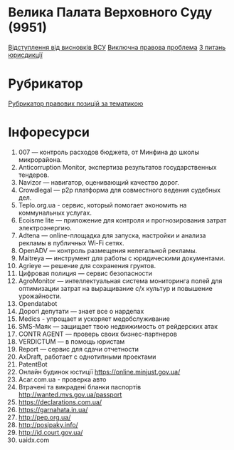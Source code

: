 <!-- TITLE: Главная -->
<!-- SUBTITLE: A quick summary of Home -->

# Велика Палата Верховного Суду (9951)

[Відступлення від висновків ВСУ](https://wicase.herokuapp.com/VPVV)
[Виключна правова проблема](https://wicase.herokuapp.com/VPVPP)
[З питань юрисдикції](https://wicase.herokuapp.com/VPJU)

# Рубрикатор

[Рубрикатор правових позицій за тематикою](https://wicase.herokuapp.com/tags)


# Інфоресурси

1. 007 — контроль расходов бюджета, от Минфина до школы микрорайона.
2. Anticorruption Monitor, экспертиза результатов государственных тендеров.
3. Navizor — навигатор, оценивающий качество дорог.
4. Crowdlegal — p2p платформа для совместного ведения судебных дел.
5. Teplo.org.ua - сервис, который помогает экономить на коммунальных услугах.
6. Ecoisme lite — приложение для контроля и прогнозирования затрат электроэнергию.
7. Adtena — online-площадка для запуска, настройки и анализа рекламы в публичных Wi-Fi сетях.
8. OpenADV — контроль размещения нелегальной рекламы.
9. Maitreya — инструмент для работы с юридическими документами.
10. Agrieye — решение для сохранения грунтов.
11. Цифровая полиция — сервис безопасности
12. AgroMonitor — интеллектуальная система мониторинга полей для оптимизации затрат на выращивание с/х культур и повышение урожайности.
13. Opendatabot
14. Дорогі депутати — знает все о нардепах 
15. Medics - упрощает и ускоряет медобслуживание
16. SMS-Маяк — защищает твою недвижимость от рейдерских атак
17. CONTR AGENT — проверь своих бизнес-партнеров
18. VERDICTUM — в помощь юристам
19. Report — сервис для сдачи отчетности
20. AxDraft, работает с однотипными проектами
21. PatentBot
22. Онлайн будинок юстиції https://online.minjust.gov.ua/
23. Acar.com.ua - проверка авто
24. Втрачені та викрадені бланки паспортів http://wanted.mvs.gov.ua/passport  
25. https://declarations.com.ua/
26. https://garnahata.in.ua/
27. http://pep.org.ua/
28. http://posipaky.info/
29. http://id.court.gov.ua/
30. uaidx.com
